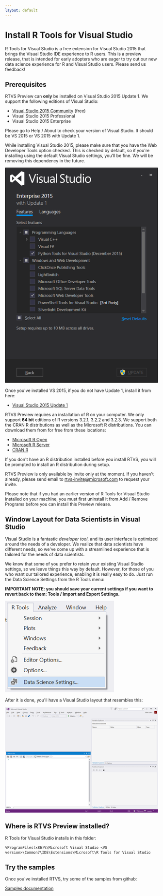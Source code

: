 ```yaml
---
layout: default
---
```


# Install R Tools for Visual Studio

R Tools for Visual Studio is a free extension for Visual Studio 2015 that brings
the Visual Studio IDE experience to R users. This is a preview release, that is
intended for early adopters who are eager to try out our new data science
experience for R and Visual Studio users. Please send us feedback!

## Prerequisites

RTVS Preview can **only** be installed on Visual Studio 2015 Update 1. We
support the following editions of Visual Studio:

* [Visual Studio 2015 Community](https://www.visualstudio.com/en-us/products/visual-studio-community-vs.aspx) (free)
* Visual Studio 2015 Professional 
* Visual Studio 2015 Enterprise

Please go to Help / About to check your version of Visual Studio.  It should be
VS 2015 or VS 2015 with Update 1.

While installing Visual Studio 2015, please make sure that you have the Web
Developer Tools option checked. This is checked by default, so if you're
installing using the default Visual Studio settings, you'll be fine. We will be
removing this dependency in the future.

![](./media/RTVS-installation-web-developer-settings.png)

Once you've installed VS 2015, if you do not have Update 1, install it from
here:

* [Visual Studio 2015 Update 1](https://www.microsoft.com/en-us/download/details.aspx?id=49989)

RTVS Preview requires an installation of R on your computer. We only support
**64 bit** editions of R versions 3.2.1, 3.2.2 and 3.2.3. We support both the
CRAN R distributions as well as the Microsoft R distributions. You can download
them from for free from these locations:

* [Microsoft R Open](https://mran.revolutionanalytics.com/download/)
* [Microsoft R Server](https://www.microsoft.com/en-us/server-cloud/products/r-server/)
* [CRAN R](https://cran.r-project.org/bin/windows/base/)

If you don't have an R distribution installed before you install RTVS, you will
be prompted to install an R distribution during setup.

RTVS Preview is only available by invite only at the moment. If you haven't
already, please send email to rtvs-invite@microsoft.com to request your invite. 

Please note that if you had an earlier version of R Tools for Visual Studio
installed on your machine, you must first uninstall it from Add / Remove
Programs before you can install this Preview release.

## Window Layout for Data Scientists in Visual Studio

Visual Studio is a fantastic *developer tool*, and its user interface is
optimized around the needs of a developer. We realize that data scientists have
different needs, so we've come up with a streamlined experience that is tailored
for the needs of data scientists.

We know that some of you prefer to retain your existing Visual Studio settings,
so we leave things this way by default. However, for those of you who want our
tailored experience, enabling it is really easy to do. Just run the Data Science
Settings from the R Tools menu:

**IMPORTANT NOTE: you should save your current settings if you want to revert back to them: Tools / Import and Export Settings.**


![](./media/RTVS-Installation-data-scientist-layout.png)
		
After it is done, you'll have a Visual Studio layout that resembles this:

![](./media/RTVS-Installation-data-scientist-layout-result.png)

## Where is RTVS Preview installed?

R Tools for Visual Studio installs in this folder:

	%ProgramFiles(x86)%\Microsoft Visual Studio <VS version>\Common7\IDE\Extensions\Microsoft\R Tools for Visual Studio


## Try the samples

Once you've installed RTVS, try some of the samples from github:

[Samples documentation](samples.html)

